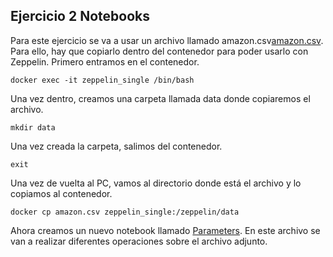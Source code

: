 ## Ejercicio 2 Notebooks

Para este ejercicio se va a usar un archivo llamado amazon.csv[amazon.csv](amazon.csv). Para ello, hay que copiarlo dentro del contenedor para poder usarlo con Zeppelin. Primero entramos en el contenedor.

`docker exec -it zeppelin_single /bin/bash`

Una vez dentro, creamos una carpeta llamada data donde copiaremos el archivo.

`mkdir data`

Una vez creada la carpeta, salimos del contenedor.

`exit`

Una vez de vuelta al PC, vamos al directorio donde está el archivo y lo copiamos al contenedor.

`docker cp amazon.csv zeppelin_single:/zeppelin/data`

Ahora creamos un nuevo notebook llamado [Parameters](Parameters.json). En este archivo se van a realizar diferentes operaciones sobre el archivo adjunto.